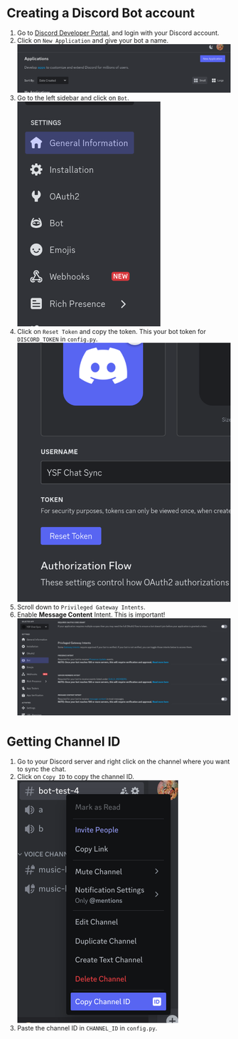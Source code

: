 # Creating a Discord Bot account

1. Go to [Discord Developer Portal](https://discord.com/developers/applications),
 and login with your Discord account.
2. Click on `New Application` and give your bot a name.
 ![Step 1](img/step1.png)
3. Go to the left sidebar and click on `Bot`.
 ![Step 2](img/step3.png)
4. Click on `Reset Token` and copy the token. This your bot token for `DISCORD_TOKEN` in `config.py`.
 ![Step 3](img/step4.png)
5. Scroll down to `Privileged Gateway Intents`.
6. Enable **Message Content** Intent. This is important!
  ![Step 4](img/step5.png)

# Getting Channel ID

1. Go to your Discord server and right click on the channel where you want to sync the chat.
2. Click on `Copy ID` to copy the channel ID.
  ![Step 5](img/step6.png)
3. Paste the channel ID in `CHANNEL_ID` in `config.py`.
